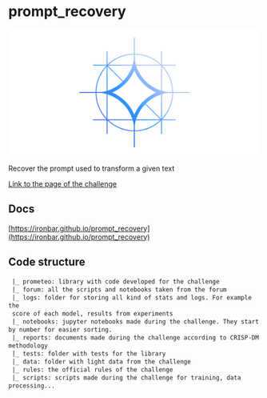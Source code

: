 # prompt_recovery

![](res/2024-03-18-09-48-43.png)

Recover the prompt used to transform a given text

[Link to the page of the challenge](https://www.kaggle.com/competitions/llm-prompt-recovery)

## Docs

[https://ironbar.github.io/prompt_recovery](https://ironbar.github.io/prompt_recovery)

## Code structure

     |_ prometeo: library with code developed for the challenge
     |_ forum: all the scripts and notebooks taken from the forum
     |_ logs: folder for storing all kind of stats and logs. For example the
     score of each model, results from experiments
     |_ notebooks: jupyter notebooks made during the challenge. They start by number for easier sorting.
     |_ reports: documents made during the challenge according to CRISP-DM methodology
     |_ tests: folder with tests for the library
     |_ data: folder with light data from the challenge
     |_ rules: the official rules of the challenge
     |_ scripts: scripts made during the challenge for training, data processing...
